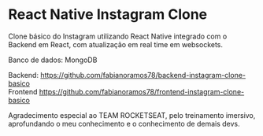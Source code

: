 # React Native Instagram Clone

Clone básico do Instagram utilizando React Native integrado com o Backend em React, com atualização em real time em websockets.

Banco de dados: MongoDB

Backend: https://github.com/fabianoramos78/backend-instagram-clone-basico <br>
Frontend https://github.com/fabianoramos78/frontend-instagram-clone-basico

Agradecimento especial ao TEAM ROCKETSEAT, pelo treinamento imersivo, aprofundando o meu conhecimento e o conhecimento de demais devs.

